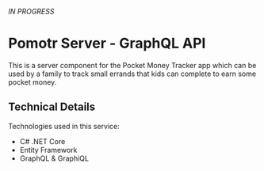 *IN PROGRESS*

# Pomotr Server - GraphQL API

This is a server component for the Pocket Money Tracker app which can be used by a family to track small errands that kids can complete to earn some pocket money.

## Technical Details

Technologies used in this service:

- C# .NET Core
- Entity Framework
- GraphQL & GraphiQL

